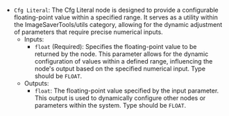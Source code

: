 - `Cfg Literal`: The Cfg Literal node is designed to provide a configurable floating-point value within a specified range. It serves as a utility within the ImageSaverTools/utils category, allowing for the dynamic adjustment of parameters that require precise numerical inputs.
    - Inputs:
        - `float` (Required): Specifies the floating-point value to be returned by the node. This parameter allows for the dynamic configuration of values within a defined range, influencing the node's output based on the specified numerical input. Type should be `FLOAT`.
    - Outputs:
        - `float`: The floating-point value specified by the input parameter. This output is used to dynamically configure other nodes or parameters within the system. Type should be `FLOAT`.
